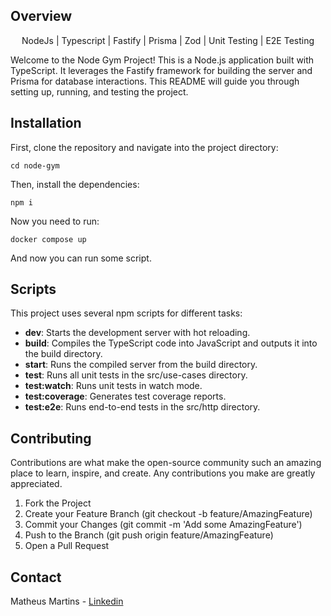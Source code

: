 ## Overview
<p align="center">
  NodeJs | Typescript | Fastify | Prisma | Zod | Unit Testing | E2E Testing
</p>

Welcome to the Node Gym Project! This is a Node.js application built with TypeScript. It leverages the Fastify framework for building the server and Prisma for database interactions. This README will guide you through setting up, running, and testing the project.

## Installation

First, clone the repository and navigate into the project directory:

```
cd node-gym
```

Then, install the dependencies:
```
npm i
```
Now you need to run:
```
docker compose up
```
And now you can run some script.

## Scripts
This project uses several npm scripts for different tasks:

- **dev**: Starts the development server with hot reloading.
- **build**: Compiles the TypeScript code into JavaScript and outputs it into the build directory.
- **start**: Runs the compiled server from the build directory.
- **test**: Runs all unit tests in the src/use-cases directory.
- **test:watch**: Runs unit tests in watch mode.
- **test:coverage**: Generates test coverage reports.
- **test:e2e**: Runs end-to-end tests in the src/http directory.

## Contributing
Contributions are what make the open-source community such an amazing place to learn, inspire, and create. Any contributions you make are greatly appreciated.

1. Fork the Project
2. Create your Feature Branch (git checkout -b feature/AmazingFeature)
3. Commit your Changes (git commit -m 'Add some AmazingFeature')
4. Push to the Branch (git push origin feature/AmazingFeature)
5. Open a Pull Request

## Contact
Matheus Martins - [Linkedin](https://www.linkedin.com/in/martinscode/)
